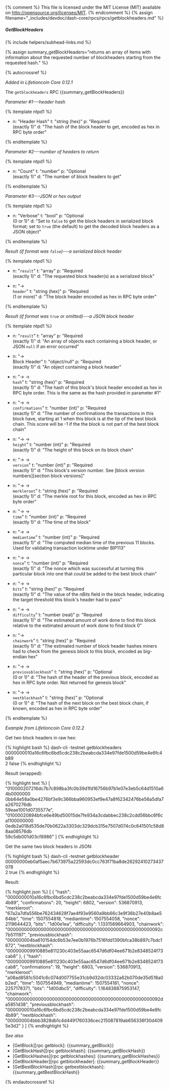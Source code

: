 {% comment %}
This file is licensed under the MIT License (MIT) available on
http://opensource.org/licenses/MIT.
{% endcomment %}
{% assign filename="_includes/devdoc/dash-core/rpcs/rpcs/getblockheaders.md" %}

##### GetBlockHeaders
{% include helpers/subhead-links.md %}

{% assign summary_getBlockHeaders="returns an array of items with information about the requested number of blockheaders starting from the requested hash." %}

{% autocrossref %}

*Added in Lifetioncoin Core 0.12.1*

The `getblockheaders` RPC {{summary_getBlockHeaders}}

*Parameter #1---header hash*

{% itemplate ntpd1 %}
- n: "Header Hash"
  t: "string (hex)"
  p: "Required<br>(exactly 1)"
  d: "The hash of the block header to get, encoded as hex in RPC byte order"

{% enditemplate %}

*Parameter #2---number of headers to return*

{% itemplate ntpd1 %}
- n: "Count"
  t: "number"
  p: "Optional<br>(exactly 1)"
  d: "The number of block headers to get"

{% enditemplate %}

*Parameter #3---JSON or hex output*

{% itemplate ntpd1 %}
- n: "Verbose"
  t: "bool"
  p: "Optional<br>(0 or 1)"
  d: "Set to `false` to get the block headers in serialized block format; set to `true` (the default) to get the decoded block headers as a JSON object"

{% enditemplate %}

*Result (if format was `false`)---a serialized block header*

{% itemplate ntpd1 %}
- n: "`result`"
  t: "array"
  p: "Required<br>(exactly 1)"
  d: "The requested block header(s) as a serialized block"

- n: "→<br>`header`"
  t: "string (hex)"
  p: "Required<br>(1 or more)"
  d: "The block header encoded as hex in RPC byte order"

{% enditemplate %}

*Result (if format was `true` or omitted)---a JSON block header*

{% itemplate ntpd1 %}
- n: "`result`"
  t: "array"
  p: "Required<br>(exactly 1)"
  d: "An array of objects each containing a block header, or JSON `null` if an error occurred"

- n: "→<br>Block Header"
  t: "object/null"
  p: "Required<br>(exactly 1)"
  d: "An object containing a block header"

- n: "→ →<br>`hash`"
  t: "string (hex)"
  p: "Required<br>(exactly 1)"
  d: "The hash of this block's block header encoded as hex in RPC byte order.  This is the same as the hash provided in parameter #1"

- n: "→ →<br>`confirmations`"
  t: "number (int)"
  p: "Required<br>(exactly 1)"
  d: "The number of confirmations the transactions in this block have, starting at 1 when this block is at the tip of the best block chain.  This score will be -1 if the the block is not part of the best block chain"

- n: "→ →<br>`height`"
  t: "number (int)"
  p: "Required<br>(exactly 1)"
  d: "The height of this block on its block chain"

- n: "→ →<br>`version`"
  t: "number (int)"
  p: "Required<br>(exactly 1)"
  d: "This block's version number.  See [block version numbers][section block versions]"

- n: "→ →<br>`merkleroot`"
  t: "string (hex)"
  p: "Required<br>(exactly 1)"
  d: "The merkle root for this block, encoded as hex in RPC byte order"

- n: "→ →<br>`time`"
  t: "number (int)"
  p: "Required<br>(exactly 1)"
  d: "The time of the block"

- n: "→ →<br>`mediantime`"
  t: "number (int)"
  p: "Required<br>(exactly 1)"
  d: "The computed median time of the previous 11 blocks.  Used for validating transaction locktime under BIP113"

- n: "→ →<br>`nonce`"
  t: "number (int)"
  p: "Required<br>(exactly 1)"
  d: "The nonce which was successful at turning this particular block into one that could be added to the best block chain"

- n: "→ →<br>`bits`"
  t: "string (hex)"
  p: "Required<br>(exactly 1)"
  d: "The value of the *nBits* field in the block header, indicating the target threshold this block's header had to pass"

- n: "→ →<br>`difficulty`"
  t: "number (real)"
  p: "Required<br>(exactly 1)"
  d: "The estimated amount of work done to find this block relative to the estimated amount of work done to find block 0"

- n: "→<br>`chainwork`"
  t: "string (hex)"
  p: "Required<br>(exactly 1)"
  d: "The estimated number of block header hashes miners had to check from the genesis block to this block, encoded as big-endian hex"

- n: "→ →<br>`previousblockhash`"
  t: "string (hex)"
  p: "Optional<br>(0 or 1)"
  d: "The hash of the header of the previous block, encoded as hex in RPC byte order.  Not returned for genesis block"

- n: "→ →<br>`nextblockhash`"
  t: "string (hex)"
  p: "Optional<br>(0 or 1)"
  d: "The hash of the next block on the best block chain, if known, encoded as hex in RPC byte order"

{% enditemplate %}

*Example from Lifetioncoin Core 0.12.2*

Get two block headers in raw hex:

{% highlight bash %}
dash-cli -testnet getblockheaders \
            0000000010a16c6fbc6bd5cdc238c2beabcda334e97fde1500d59be4e6fc4b89 \
            2 false
{% endhighlight %}

Result (wrapped):

{% highlight text %}
[
  "010000207216dc7b7c898ba3fc0b39d1fd16756b97b1e07e3eb5c64d1510a64b0000000\
   0bb64e58a0be4276bf3e9c366bba960953ef9e47a8f62342476be56a5dfa7a2670276db\
   59eae1001d0735577e",
  "01000020894bfce6e49bd50015de7fe934a3cdabbec238c2cdd56bbc6f6ca1100000000\
   0edb2a018d535de70b0622a3303dc329dcb315e7507d074c0c641501c58d88aa08576db\
   59c5db001d03cf8986"
]
{% endhighlight %}

Get the same two block headers in JSON:

{% highlight bash %}
dash-cli -testnet getblockheader \
            00000000eb0af5aec7b673975a22593dc0cc763f71ba8de26292410273437078 \
            2 true
{% endhighlight %}

Result:

{% highlight json %}
[
  {
    "hash": "0000000010a16c6fbc6bd5cdc238c2beabcda334e97fde1500d59be4e6fc4b89",
    "confirmations": 20,
    "height": 6802,
    "version": 536870913,
    "merkleroot": "67a2a7dfa556be762434628f7ae4f93e9560a9bb66c3e9f36b27e40b8ae564bb",
    "time": 1507554818,
    "mediantime": 1507554058,
    "nonce": 2119644423,
    "bits": "1d00e1ea",
    "difficulty": 1.1331569664903,
    "chainwork": "0000000000000000000000000000000000000000000000000000092c7b511197",
    "previousblockhash": "000000004ba610154dc6b53e7ee0b1976b7516fdd1390bfca38b897c7bdc1672",
    "nextblockhash": "000000009910885e811230c403e55aac6547d6df04ee671b2e8348524f73cab8"
  },
  {
    "hash": "000000009910885e811230c403e55aac6547d6df04ee671b2e8348524f73cab8",
    "confirmations": 19,
    "height": 6803,
    "version": 536870913,
    "merkleroot": "a08ad8581c5041c6c074d007755e31cb9d32dc03332a62b070de35d518a0b2ed",
    "time": 1507554949,
    "mediantime": 1507554181,
    "nonce": 2257178371,
    "bits": "1d00dbc5",
    "difficulty": 1.164838875953147,
    "chainwork": "0000000000000000000000000000000000000000000000000000092da5851d38",
    "previousblockhash": "0000000010a16c6fbc6bd5cdc238c2beabcda334e97fde1500d59be4e6fc4b89",
    "nextblockhash": "000000004bbb3828db1c4d4491760336cec215087819ab656336f30d4095e3d2"
  }
]
{% endhighlight %}

*See also*

* [GetBlock][rpc getblock]: {{summary_getBlock}}
* [GetBlockHash][rpc getblockhash]: {{summary_getBlockHash}}
* [GetBlockHashes][rpc getblockhashes]: {{summary_getBlockHashes}}
* [GetBlockHeader][rpc getblockheader]: {{summary_getBlockHeader}}
* [GetBestBlockHash][rpc getbestblockhash]: {{summary_getBestBlockHash}}

{% endautocrossref %}
